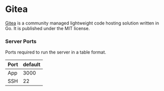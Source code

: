 # Gitea
[Gitea](https://gitea.io/en-us/) is a community managed lightweight code hosting solution written in Go. It is published under the MIT license.

### Server Ports

Ports required to run the server in a table format.

| Port | default |
| ---- | ------- |
| App  | 3000    |
| SSH  | 22      |